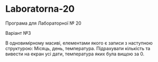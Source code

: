 # Laboratorna-20
Програма для Лабораторної № 20

Варіант №3

В одновимірному масиві, елементами якого є записи з наступною структурою:
Місяць, день, температура.  Підрахувати кількість та вивести на екран усі дати, температура яких була вищою за 0.
